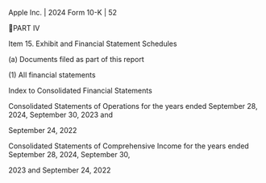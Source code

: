 Apple Inc. | 2024 Form 10-K | 52

PART IV

Item 15.  Exhibit and Financial Statement Schedules

(a) Documents filed as part of this report

(1) All financial statements

Index to Consolidated Financial Statements

Consolidated Statements of Operations for the years ended September 28, 2024, September 30, 2023 and

September 24, 2022

Consolidated Statements of Comprehensive Income for the years ended September 28, 2024, September 30,

2023 and September 24, 2022